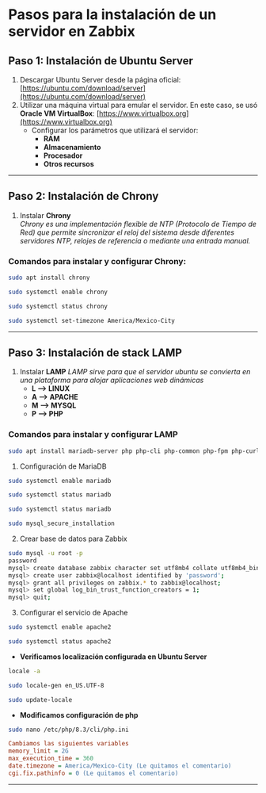 # Pasos para la instalación de un servidor en Zabbix

## Paso 1: Instalación de Ubuntu Server
1. Descargar Ubuntu Server desde la página oficial: [https://ubuntu.com/download/server](https://ubuntu.com/download/server)  
2. Utilizar una máquina virtual para emular el servidor. En este caso, se usó **Oracle VM VirtualBox**: [https://www.virtualbox.org](https://www.virtualbox.org)  
   - Configurar los parámetros que utilizará el servidor:
     - **RAM**  
     - **Almacenamiento**  
     - **Procesador**  
     - **Otros recursos**  

---

## Paso 2: Instalación de Chrony
1. Instalar **Chrony**  
   *Chrony es una implementación flexible de NTP (Protocolo de Tiempo de Red) que permite sincronizar el reloj del sistema desde diferentes servidores NTP, relojes de referencia o mediante una entrada manual.*

### Comandos para instalar y configurar Chrony:
```bash
sudo apt install chrony
```
```bash
sudo systemctl enable chrony
```
```bash
sudo systemctl status chrony
```
```bash
sudo systemctl set-timezone America/Mexico-City
```

---

## Paso 3: Instalación de stack LAMP
1. Instalar **LAMP**
    *LAMP sirve para que el servidor ubuntu se convierta en una plataforma para alojar aplicaciones web dinámicas*
     - **L --> LINUX**  
     - **A --> APACHE**  
     - **M --> MYSQL**  
     - **P --> PHP**  

### Comandos para instalar y configurar LAMP
```bash
sudo apt install mariadb-server php php-cli php-common php-fpm php-curl php-mysql apache2 curl
```
1. Configuración de MariaDB
```bash
sudo systemctl enable mariadb
```

```bash
sudo systemctl status mariadb
```
```bash
sudo systemctl status mariadb
```
```bash
sudo mysql_secure_installation
```
2. Crear base de datos para Zabbix
```bash
sudo mysql -u root -p
password
mysql> create database zabbix character set utf8mb4 collate utf8mb4_bin;
mysql> create user zabbix@localhost identified by 'password';
mysql> grant all privileges on zabbix.* to zabbix@localhost;
mysql> set global log_bin_trust_function_creators = 1;
mysql> quit;
```

3. Configurar el servicio de Apache

```bash
sudo systemctl enable apache2
```
```bash
sudo systemctl status apache2
```
- **Verificamos localización configurada en Ubuntu Server**
```bash
locale -a
```

```bash
sudo locale-gen en_US.UTF-8
```

```bash
sudo update-locale
```
- **Modificamos configuración de php**


```bash
sudo nano /etc/php/8.3/cli/php.ini
```


```ini
Cambiamos las siguientes variables
memory_limit = 2G
max_execution_time = 360
date.timezone = America/Mexico-City (Le quitamos el comentario)
cgi.fix.pathinfo = 0 (Le quitamos el comentario)
```
---
